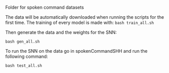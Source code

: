 Folder for spoken command datasets

The data will be automatically downloaded when running the scripts for the first time.
The training of every model is made with:
```bash train_all.sh ```

Then generate the data and the weights for the SNN:

``` bash gen_all.sh ```

To run the SNN on the  data go in spokenCommandSHH and run the following command:

```bash test_all.sh ```
